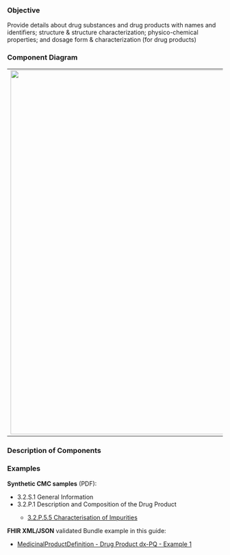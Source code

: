 ### Objective
Provide details about drug substances and drug products with names and identifiers; structure & structure characterization; physico-chemical properties; and dosage form & characterization (for drug products)

### Component Diagram
<table>
<tr><td><img src="identification_FHIR_resources.png" width="850"/></td></tr>
</table>
 
### Description of Components


### Examples
<html>
<body>
<p><b>Synthetic CMC samples</b> (PDF):</p>
<ul>
<li>3.2.S.1 General Information</li>
<li>3.2.P.1 Description and Composition of the Drug Product</li>
<ul><li><a href="https://github.com/HL7/uv-dx-pq/raw/master/input/examples-pdf/3.2.P.1_Description_Composition.pdf ">3.2.P.5.5 Characterisation of Impurities</a></li></ul>
</ul>
<p><b>FHIR XML/JSON</b> validated Bundle example in this guide:</p>
<ul><li><a href="MedicinalProductDefinition-medicinalproductdefinition-drug-product-dxpq-ex1.html">MedicinalProductDefinition - Drug Product dx-PQ - Example 1</a></li>
</ul>
</body>
</html>